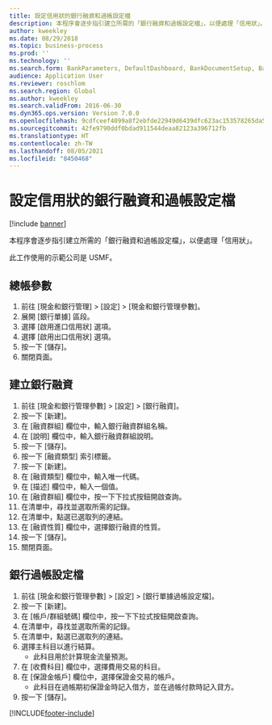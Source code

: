 ```yaml
---
title: 設定信用狀的銀行融資和過帳設定檔
description: 本程序會逐步指引建立所需的「銀行融資和過帳設定檔」，以便處理「信用狀」。
author: kweekley
ms.date: 08/29/2018
ms.topic: business-process
ms.prod: ''
ms.technology: ''
ms.search.form: BankParameters, DefaultDashboard, BankDocumentSetup, BankDocumentPosting
audience: Application User
ms.reviewer: roschlom
ms.search.region: Global
ms.author: kweekley
ms.search.validFrom: 2016-06-30
ms.dyn365.ops.version: Version 7.0.0
ms.openlocfilehash: 9cdfceef4099a8f2ebfde22949d6439dfc623ac153578265da5bfb4052ee639d
ms.sourcegitcommit: 42fe9790ddf0bdad911544deaa82123a396712fb
ms.translationtype: HT
ms.contentlocale: zh-TW
ms.lasthandoff: 08/05/2021
ms.locfileid: "8450468"
---
```

# <a name="set-up-bank-facilities-and-posting-profiles-for-letter-of-credit"></a>設定信用狀的銀行融資和過帳設定檔

[!include [banner](../../includes/banner.md)]

本程序會逐步指引建立所需的「銀行融資和過帳設定檔」，以便處理「信用狀」。 

此工作使用的示範公司是 USMF。






## <a name="general-ledger-parameter"></a>總帳參數
1. 前往 [現金和銀行管理] > [設定] > [現金和銀行管理參數]。
2. 展開 [銀行單據] 區段。
3. 選擇 [啟用進口信用狀] 選項。
4. 選擇 [啟用出口信用狀] 選項。
5. 按一下 [儲存]。
6. 關閉頁面。

## <a name="create-bank-facility"></a>建立銀行融資
1. 前往 [現金和銀行管理參數] > [設定] > [銀行融資]。
2. 按一下 [新建]。
3. 在 [融資群組] 欄位中，輸入銀行融資群組名稱。
4. 在 [說明] 欄位中，輸入銀行融資群組說明。
5. 按一下 [儲存]。
6. 按一下 [融資類型] 索引標籤。
7. 按一下 [新建]。
8. 在 [融資類型] 欄位中，輸入唯一代碼。
9. 在 [描述] 欄位中，輸入一個值。
10. 在 [融資群組] 欄位中，按一下下拉式按鈕開啟查詢。
11. 在清單中，尋找並選取所需的記錄。
12. 在清單中，點選已選取列的連結。
13. 在 [融資性質] 欄位中，選擇銀行融資的性質。
14. 按一下 [儲存]。
15. 關閉頁面。

## <a name="bank-posting-profile"></a>銀行過帳設定檔
1. 前往 [現金和銀行管理參數] > [設定] > [銀行單據過帳設定檔]。
2. 按一下 [新建]。
3. 在 [帳戶/群組號碼] 欄位中，按一下下拉式按鈕開啟查詢。
4. 在清單中，尋找並選取所需的記錄。
5. 在清單中，點選已選取列的連結。
6. 選擇主科目以進行結算。
    * 此科目用於計算現金流量預測。  
7. 在 [收費科目] 欄位中，選擇費用交易的科目。
8. 在 [保證金帳戶] 欄位中，選擇保證金交易的帳戶。
    * 此科目在過帳期初保證金時記入借方，並在過帳付款時記入貸方。  
9. 按一下 [儲存]。



[!INCLUDE[footer-include](../../../includes/footer-banner.md)]